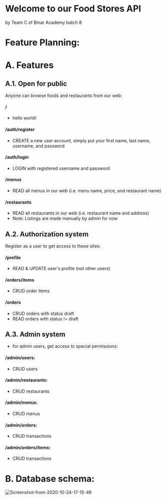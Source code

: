 # Welcome to our Food Stores API
by Team C of Binar Academy batch 8

# Feature Planning:
# A. Features
## A.1. Open for public
Anyone can browse foods and restaurants from our web:
#### **/**
- hello world!
#### **/auth/register**
- CREATE a new user account, simply put your first name, last name, username, and password
#### **/auth/login**
- LOGIN with registered username and password
#### **/menus**
- READ all menus in our web (i.e. menu name, price, and restaurant name)
#### **/restaurants**
- READ all restaurants in our web (i.e. restaurant name and address)
- Note: Listings are made manually by admin for now


## A.2. Authorization system
Register as a user to get access to these sites:
#### **/profile**
- READ & UPDATE user's profile (not other users)
#### **/orders/items**
- CRUD order items
#### **/orders**
- CRUD orders with status draft
- READ orders with status != draft

## A.3. Admin system
- for admin users, get access to special permissions:
#### **/admin/users**:
- CRUD  users
#### **/admin/restaurants**:
- CRUD  restaurants
#### **/admin/menus**:
- CRUD menus
#### **/admin/orders**:
- CRUD transactions
#### **/admin/orders/items**:
- CRUD transactions


# B. Database schema:
<img src="https://i.ibb.co/N2tM7SW/Screenshot-from-2020-10-24-17-15-49.png" alt="Screenshot-from-2020-10-24-17-15-49" border="0">
